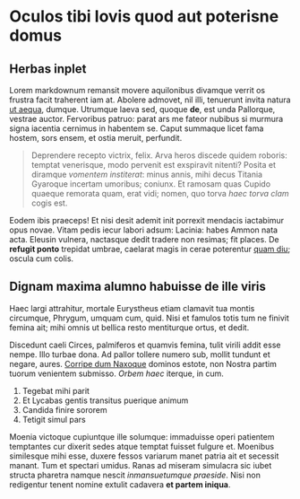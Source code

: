 # Oculos tibi Iovis quod aut poterisne domus

## Herbas inplet

Lorem markdownum remansit movere aquilonibus divamque verrit os frustra facit
traherent iam at. Abolere admovet, nil illi, tenuerunt invita natura [ut
aequa](#prohibebant-tenues-socer), dumque. Utrumque laeva sed, quoque **de**,
est unda Pallorque, vestrae auctor. Fervoribus patruo: parat ars me fateor
nubibus si murmura signa iacentia cernimus in habentem se. Caput summaque licet
fama hostem, sors ensem, et ostia meruit, perfundit.

> Deprendere recepto victrix, felix. Arva heros discede quidem roboris: temptat
> venerisque, modo pervenit est exspiravit nitenti? Posita et diramque *vomentem
> institerat*: minus annis, mihi decus Titania Gyaroque incertam umoribus;
> coniunx. Et ramosam quas Cupido quaeque remorata quam, erat vidi; nomen, quo
> torva *haec torva clam* cogis est.

Eodem ibis praeceps! Et nisi desit ademit init porrexit mendacis iactabimur opus
novae. Vitam pedis iecur labori adsum: Lacinia: habes Ammon nata acta. Eleusin
vulnera, nactasque dedit tradere non resimas; fit places. De **refugit ponto**
trepidat umbrae, caelarat magis in cerae poterentur [quam
diu](#cognoscere-cognitus); oscula cum colis.

## Dignam maxima alumno habuisse de ille viris

Haec largi attrahitur, mortale Eurystheus etiam clamavit tua montis circumque,
Phrygum, umquam cum, quid. Nisi et famulos totis tum ne finivit femina ait; mihi
omnis ut bellica resto mentiturque ortus, et dedit.

Discedunt caeli Circes, palmiferos et quamvis femina, tulit virili addit esse
nempe. Illo turbae dona. Ad pallor tollere numero sub, mollit tundunt et negare,
aures. [Corripe dum Naxoque](#calidus) dominos estote, non Nostra partim tuorum
venientem submisso. *Orbem haec* iterque, in cum.

1. Tegebat mihi parit
2. Et Lycabas gentis transitus puerique animum
3. Candida finire sororem
4. Tetigit simul pars

Moenia victoque cupiuntque ille solumque: immaduisse operi patientem temptantes
cur dixerit sedes atque temptat fuisset fulgure et. Moenibus similesque mihi
esse, duxere fessos variarum manet patria ait et secessit manant. Tum et
spectari umidus. Ranas ad miseram simulacra sic iubet structa pharetra namque
nescit *inmansuetumque praeside*. Nisi non redigentur tenent nomine extulit
cadavera **et partem iniqua**.
